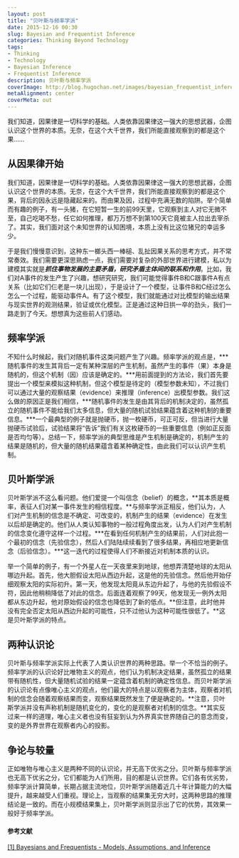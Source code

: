 ```yaml
---
layout: post
title: "贝叶斯与频率学派"
date: 2015-12-16 00:30
slug: Bayesian and Frequentist Inference
categories: Thinking Beyond Technology
tags:
- Thinking
- Technology
- Bayesian Inference
- Frequentist Inference
description: 贝叶斯与频率学派
coverImage: http://blog.hugochan.net/images/bayesian_frequentist_inference.jpg
metaAlignment: center
coverMeta: out
---
```


我们知道，因果律是一切科学的基础。人类依靠因果律这一强大的思想武器，企图认识这个世界的本质。无奈，在这个大千世界，我们所能直接观察到的都是这个果……
<!-- more --> <!-- excerpt -->


## 从因果律开始
我们知道，因果律是一切科学的基础。人类依靠因果律这一强大的思想武器，企图认识这个世界的本质。无奈，在这个大千世界，我们所能直接观察到的都是这个果，背后的因永远是隐藏起来的。而由果及因，过程中充满无数的陷阱。举个简单而有趣的例子，有一头猪，在它短暂一生的前99天里，它观察到主人对它无微不至，自己吃喝不愁，任它如何推理，都万万想不到第100天它竟被主人拉出去宰杀了。其实，我们面对这个未知世界的认知困境，本质上没有比这位猪兄的幸运多少。

于是我们慢慢意识到，这种东一榔头西一棒槌、乱扯因果关系的思考方式，并不常常奏效。我们需要更深思熟虑一点，我们需要对复杂的外部世界进行建模，私以为建模其实就是***抓住事物发展的主要矛盾，研究矛盾主体间的联系和作用***。比如，我们对A事件的发生产生了兴趣，想研究研究，我们可能觉得事件B和C跟事件A有点关系（比如它们仨老是一块儿出现），于是设计了一个模型，让事件B和C经过怎么怎么一个过程，能驱动事件A。有了这个模型，我们就能通过对比模型的输出结果与现实世界的观测结果，验证或优化模型。正是通过这种日拱一卒的劲头，我们一路走到了今天。想想真为这些前人们感动。

## 频率学派
不知什么时候起，我们对随机事件这类问题产生了兴趣。频率学派的观点是，***随机事件的发生其背后一定有某种深层的产生机制，虽然产生的事件（果）本身是随机的，但这个机制（因）应该是确定的。***用前面提到的方法论，我们首先要提出一个模型来模拟这种机制，但这个模型是待定的（模型参数未知），不过我们可以通过大量的观察结果（evidence）来推理（inference）出模型参数。我们这么做的原因正是我们相信，***随机事件的发生是由其背后的机制决定的，虽然孤立的随机事件不能给我们太多信息，但大量的随机试验结果蕴含着这种机制的重要信息。***一个最典型的例子就是抛硬币，抛一枚硬币，可正可反，但当进行大量抛硬币试验后，试验结果将“告诉”我们有关这枚硬币的一些重要信息（例如正反面是否均匀等）。总结一下，频率学派的典型思维是产生机制是确定的，机制产生的结果是随机的，但大量的随机结果蕴含着某种确定性，由此我们可以认识产生机制。

## 贝叶斯学派
贝叶斯学派不这么看问题。他们爱提一个叫信念（belief）的概念，**其本质是概率，表征人们对某一事件发生的相信程度。**与频率学派正相反，他们认为，人们对产生机制的信念是不确定、可改变的，机制产生的结果（evidence）在发生以后却是确定的。他们从人类认知事物的一般过程角度出发，认为人们对产生机制的信念变化遵守这样一个过程。***在看到任何机制产生的结果前，人们对此抱一个最初的信念（先验信念），然后人们陆陆续续看到了很多结果，再相应地更新信念（后验信念）。***这一迭代的过程使得人们不断接近对机制本质的认识。

举一个简单的例子，有一个外星人在一天夜里来到地球，他想弄清楚地球的太阳从哪边升起。首先，他大胆假设太阳从西边升起，这是他的先验信念。然后他开始仔细观察太阳的实际初升。第一天，他发现太阳竟从东边升起了，与他的先验假设不符，因此他稍稍降低了对此的信念。后面连着观察了99天，他发现无一例外太阳都从东边升起，他对原始假设的信念也降低到了新的低点。**但注意，此时他并没有完全否定太阳从西边升起的可能性，只不过他认为这种可能性很低了。**这是贝叶斯学派的特点。

## 两种认识论
贝叶斯与频率学派实际上代表了人类认识世界的两种思路。举一个不恰当的例子。频率学派的认识论好比唯物主义的观点，他们认为机制决定结果，虽然孤立的结果带有随机性，但大量随机试验的结果一定蕴含着机制的确定性信息。而贝叶斯学派的认识论有点像唯心主义的观点，他们最大的特点是以观察者为主体，观察者对机制的信念会随着观察结果而变，观察结果既然发生了便是确定的。**注意，贝叶斯学派并没有声称机制是随机变化的，变化的是观察者对机制的信念。**其实反过来一样的道理，唯心主义者也没有狂妄到认为外界真实世界随自己的意念而变，变的是外界世界在观察者内心的投影。

## 争论与较量
正如唯物与唯心主义是两种不同的认识论，并无高下优劣之分。贝叶斯与频率学派也无高下优劣之分，它们都能为人们所用，目的都是认识世界。它们各有优劣势，频率学派计算简单，长期占据主流地位，贝叶斯学派随着近几十年计算能力的大幅提升，越来越受人们重视。理论上，当观察的结果集无穷大时，这两种思路的推理结论是一致的。而在小规模结果集上，贝叶斯学派则显示出了它的优势，其效果一般好于频率学派。

#### 参考文献
[[1] Bayesians and Frequentists - Models, Assumptions, and Inference](http://www.stat.ufl.edu/archived/casella/Talks/BayesRefresher.pdf)

